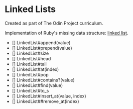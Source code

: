 # Linked Lists

Created as part of The Odin Project curriculum.

Implementation of Ruby's missing data structure: [linked list](https://en.wikipedia.org/wiki/Linked_list).

- [] LinkedList#append(value)
- [] LinkedList#prepend(value)
- [] LinkedList#size
- [] LinkedList#head
- [] LinkedList#tail
- [] LinkedList#at(index)
- [] LinkedList#pop
- [] LinkedList#contains?(value)
- [] LinkedList#find(value)
- [] LinkedList#to_s
- [] LinkedList#insert_at(value, index)
- [] LinkedList##remove_at(index)
